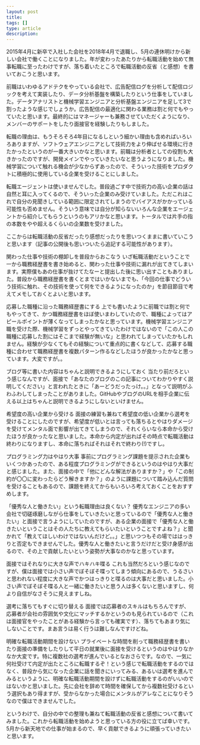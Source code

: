 ```yaml
---
layout: post
title: 
tags: []
type: article
description: 
---
```


<!-- more -->

2015年4月に新卒で入社した会社を2018年4月で退職し、5月の連休明けから新しい会社で働くことになりました。年が変わったあたりから転職活動を始めて無事転職に至ったわけですが、落ち着いたところで転職活動の反省（と感想）を書いておこうと思います。

前職はいわゆるアドテクをやっている会社で、広告配信ログを分析して配信ロジックを考えて実装したり、データ分析基盤を構築したりという仕事をしていました。データアナリストと機械学習エンジニアと分析基盤エンジニアを足して3で割ったような感じでしょうか。広告配信の最適化に関わる業務は割と何でもやっていたと思います。最終的にはマネージャーも兼務させていただくようになり、メンバーのサポートをしたり面接官を経験したりもしました。

転職の理由は、もうそろそろ4年目になるしという細かい理由も含めればいろいろありますが、ソフトウェアエンジニアとして技術力をより伸ばせる環境に行きたかったというのが一番大きいかなと思います。前職は分析者としての役割も大きかったのですが、開発メインでやっていきたいなと思うようになりました。機械学習について触れる機会が少なからずあったので、そういった技術をプロダクトに積極的に使用している企業を受けることにしました。

転職エージェントは使いませんでした。普段過ごす中で技術力の高い企業の話は自然と耳に入ってくるので、そういった企業のみ受けていました。ただこれはこれで自分の見聞きしている範囲に限定されてしまうのでバイアスがかかっている可能性も否めません。そういう意味では自分が知らないいろんな企業をエージェントから紹介してもらうというのもアリかなと思います。トータルでは片手の指の本数をやや超えるくらいの企業数を受けました。

ここからは転職活動の反省だったり感想だったりを思いつくままに書いていこうと思います（記事の公開後も思いついたら追記する可能性があります）。

関わった仕事や技術の棚卸しを普段からおこなう
いざ転職活動だということで一から職務経歴書を書き始めると、関わった仕事や技術に漏れが出てきてしまいます。実際僕もあの仕事が抜けてたなーと提出した後に思い出すこともありました。普段から職務経歴書を書くとまではいかないまでも、「今回の仕事でどういう技術に触れ、その技術を使って何をできるようになったのか」を節目節目で考えてメモしておくとよいと思います。

応募した職種に沿った職務経歴書にする
上でも書いたように前職では割と何でもやってきて、かつ職務経歴書をほぼ使いまわしていたので、職種によってはアピールポイントが薄くなってしまったかなと思っています。機械学習エンジニア職を受けた際、機械学習をずっとやってきていたわけではないので「この人この職種に応募した割にはそこまで経験が無いな」と思われてしまっていたかもしれません。経験が少なくてもその経験について重点的に書くなどして、応募する職種に合わせて職務経歴書を複数パターン作るなどしたほうが良かったかなと思っています。大変ですが。。

ブログ等に書いた内容はちゃんと説明できるようにしておく
当たり前だろという感じなんですが、面接で「あなたのブログのこの記事についてわかりやすく説明してください」と言われたときに「あーどうだったっけ。。」となって説明がふわふわしてしまったことがありました。GitHubやブログのURLを相手企業に伝える以上はちゃんと説明できるようにしないといけません。

希望度の高い企業から受ける
面接の練習も兼ねて希望度の低い企業から選考を受けることにしたのですが、希望度が低いとは言っても落ちるとやはりダメージを受けてメンタル面で影響が出てきてしまうので、それくらいなら本命から受けたほうが良かったなと思いました。本命から内定が出ればその時点で転職活動は終わりになりますし、本命に落ちればそれはそれで終わり(!)ですし。

プログラミング力はやはり大事
事前にプログラミング課題を提示された企業もいくつかあったので、ある程度プログラミングができるというのはやはり大事だと感じました。また、面接の中で「他にどんな解法がありますか？」や「この制約が〇〇に変わったらどう解きますか？」のように課題について踏み込んだ質問を受けることもあるので、課題を終えてからもいろいろ考えておくことをおすすめします。

「優秀な人と働きたい」という転職理由は良くない？
優秀なエンジニアの多い会社で切磋琢磨しながら仕事をしていきたいと思っているので「優秀な人と働きたい」と面接で言うようにしていたのですが、ある企業の面接で「優秀な人と働きたいということはその人たちに教えてもらいたいということですよね？」と聞かれて「教えてほしいわけではないんだけど。。」と思いつつもその場でははっきりと否定もできませんでした。優秀な人と働きたいと言うだけだと受け身感が出るので、その上で貢献したいという姿勢が大事なのかなと思っています。

面接ではそれなりに大きな声でハキハキ喋る
これも当然だろという感じなのですが、僕は面接では小さい声でぼそぼそ喋ってしまう傾向にあるので、うるさいと思われない程度に大きな声でかつはっきりと喋るのは大事だと思いました。小さい声でぼそぼそ喋る人と一緒に働きたいと思う人は多くないと思いますし、何より自信がなさそうに見えますしね。

選考に落ちてもすぐに切り替える
面接では応募者のスキルはもちろんですが、応募者が会社の雰囲気や文化にマッチするかというのも見られているので（これは面接官をやったことがある経験から言っても確実です）、落ちてもあまり気にしないことです。まあ言うは易く行うは難しなんですけどね。

明確な転職活動期間を設けない
プライベートな時間を削って職務経歴書を書いたり面接の準備をしたりして平日の就業後に面接を受けるというのはやはりなかなか大変です。特に複数社の選考が進んでいるとなおさらです。なので、一気に何社受けて内定が出たところに転職するぞ！という感じで転職活動をするのではなく、普段から気になった企業に話を聞きにいってみる、あるいは選考を進んでみるというように、明確な転職活動期間を設けずに転職活動をするのがいいのではないかと思いました。先に会社を辞めて時間を確保してから複数社受けるという選択もあり得ますが、受からなかった場合にメンタルがアレなことになりそうなので僕はできませんでした。

というわけで、自分の中での整理も兼ねて転職活動の反省と感想について書いてみました。これから転職活動を始めようと思っている方の役に立てば幸いです。5月から新天地での仕事が始まるので、早く貢献できるように頑張っていきたいと思います。
